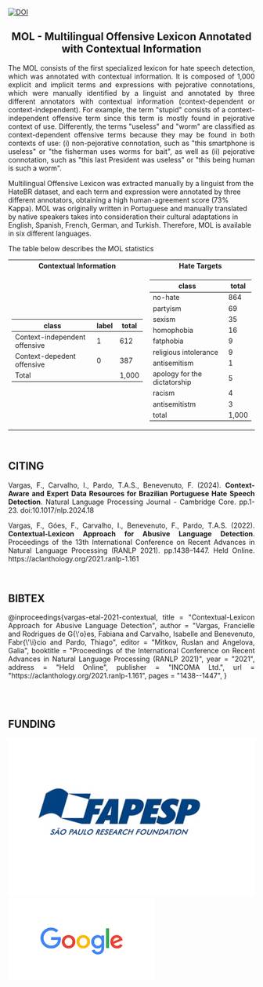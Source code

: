 
[![DOI](https://zenodo.org/badge/DOI/10.5281/zenodo.7787172.svg)](https://doi.org/10.5281/zenodo.7787173)


<h2 align="center"> MOL - Multilingual Offensive Lexicon Annotated with Contextual Information </h2>  

<p align="justify"> The MOL consists of the first specialized lexicon for hate speech detection, which was annotated with contextual information. It is composed of 1,000 explicit and implicit terms and expressions with pejorative connotations, which were manually identified by a linguist and annotated by three different annotators with contextual information (context-dependent or context-independent). For example, the term "stupid" consists of a context-independent offensive term since this term is mostly found in pejorative context of use. Differently, the terms "useless" and "worm" are classified as context-dependent offensive terms because they may be found in both contexts of use: (i) non-pejorative connotation, such as "this smartphone is useless" or "the fisherman uses worms for bait", as well as (ii) pejorative connotation, such as "this last President was useless" or "this being human is such a worm". </p>

Multilingual Offensive Lexicon was extracted manually by a linguist from the HateBR dataset, and each term and expression were annotated by three different annotators, obtaining a high human-agreement score (73% Kappa). MOL was originally written in Portuguese and manually translated by native speakers takes into consideration their cultural adaptations in English, Spanish, French, German, and Turkish. Therefore, MOL is available in six different languages.


The table below describes the MOL statistics
<div align="center">
<table> 
<tr><th>Contextual Information</th><th>Hate Targets </th></tr>
<tr><td>

|class|label|total|
|--|--|--|  
|Context-independent offensive|1|612| 
|Context-depedent offensive|0|387| 
 |Total||1,000| 


</td><td>

|class|total|  
|--|--|  
|no-hate |864|
|partyism|69|
|sexism|35|
|homophobia|16|
|fatphobia|9|
|religious intolerance|9|
|antisemitism|1|
|apology for the dictatorship|5|
|racism|4|  
|antisemitistm|3| 
|total|1,000|


</td></tr></table>
</div>


<br>
<h2 align="left"> CITING </h2>
<p align="justify">
Vargas, F., Carvalho, I., Pardo, T.A.S., Benevenuto, F. (2024). <b>Context-Aware and Expert Data Resources for Brazilian Portuguese Hate Speech Detection</b>.  Natural Language Processing Journal - Cambridge Core. pp.1-23. doi:10.1017/nlp.2024.18
</p>

<p align="justify">
Vargas, F., Góes, F., Carvalho, I., Benevenuto, F., Pardo, T.A.S. (2022). <b>Contextual-Lexicon Approach for Abusive Language Detection</b>.  Proceedings of the 13th International Conference on Recent Advances in Natural Language Processing (RANLP 2021). pp.1438–1447. Held Online. https://aclanthology.org/2021.ranlp-1.161
</p>

<br>
<h2 align="left"> BIBTEX </h2>
<p align="justify">
@inproceedings{vargas-etal-2021-contextual,
    title = "Contextual-Lexicon Approach for Abusive Language Detection",
    author = "Vargas, Francielle  and
      Rodrigues de G{\'o}es, Fabiana  and
      Carvalho, Isabelle  and
      Benevenuto, Fabr{\'\i}cio  and
      Pardo, Thiago",
    editor = "Mitkov, Ruslan  and
      Angelova, Galia",
    booktitle = "Proceedings of the International Conference on Recent Advances in Natural Language Processing (RANLP 2021)",
    year = "2021",
    address = "Held Online",
    publisher = "INCOMA Ltd.",
    url = "https://aclanthology.org/2021.ranlp-1.161",
    pages = "1438--1447",
    }
 </p> 
<br>

<br>
<h2 align="left"> FUNDING </h2>


![SSC-logo-300x171](https://github.com/franciellevargas/franciellevargas.github.io/blob/511f98e149a014caf00de2f5260560706f30bcd2/img/fapesp.jpg)
![SSC-logo-300x171](https://github.com/franciellevargas/franciellevargas.github.io/blob/8fbef791e3062ea10ac9d389acb29af22c00d69a/img/google-logo-menor.png)

</br>


